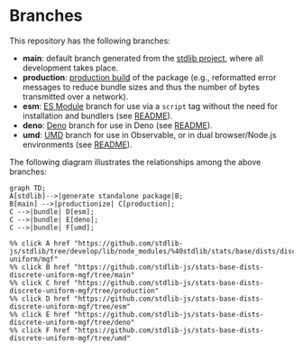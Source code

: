<!--

@license Apache-2.0

Copyright (c) 2022 The Stdlib Authors.

Licensed under the Apache License, Version 2.0 (the "License");
you may not use this file except in compliance with the License.
You may obtain a copy of the License at

    http://www.apache.org/licenses/LICENSE-2.0

Unless required by applicable law or agreed to in writing, software
distributed under the License is distributed on an "AS IS" BASIS,
WITHOUT WARRANTIES OR CONDITIONS OF ANY KIND, either express or implied.
See the License for the specific language governing permissions and
limitations under the License.

-->

# Branches

This repository has the following branches:

-   **main**: default branch generated from the [stdlib project][stdlib-url], where all development takes place.
-   **production**: [production build][production-url] of the package (e.g., reformatted error messages to reduce bundle sizes and thus the number of bytes transmitted over a network).
-   **esm**: [ES Module][esm-url] branch for use via a `script` tag without the need for installation and bundlers (see [README][esm-readme]).
-   **deno**: [Deno][deno-url] branch for use in Deno (see [README][deno-readme]).
-   **umd**: [UMD][umd-url] branch for use in Observable, or in dual browser/Node.js environments (see [README][umd-readme]).

The following diagram illustrates the relationships among the above branches:

```mermaid
graph TD;
A[stdlib]-->|generate standalone package|B;
B[main] -->|productionize| C[production];
C -->|bundle| D[esm];
C -->|bundle| E[deno];
C -->|bundle| F[umd];

%% click A href "https://github.com/stdlib-js/stdlib/tree/develop/lib/node_modules/%40stdlib/stats/base/dists/discrete-uniform/mgf"
%% click B href "https://github.com/stdlib-js/stats-base-dists-discrete-uniform-mgf/tree/main"
%% click C href "https://github.com/stdlib-js/stats-base-dists-discrete-uniform-mgf/tree/production"
%% click D href "https://github.com/stdlib-js/stats-base-dists-discrete-uniform-mgf/tree/esm"
%% click E href "https://github.com/stdlib-js/stats-base-dists-discrete-uniform-mgf/tree/deno"
%% click F href "https://github.com/stdlib-js/stats-base-dists-discrete-uniform-mgf/tree/umd"
```

[stdlib-url]: https://github.com/stdlib-js/stdlib/tree/develop/lib/node_modules/%40stdlib/stats/base/dists/discrete-uniform/mgf
[production-url]: https://github.com/stdlib-js/stats-base-dists-discrete-uniform-mgf/tree/production
[deno-url]: https://github.com/stdlib-js/stats-base-dists-discrete-uniform-mgf/tree/deno
[deno-readme]: https://github.com/stdlib-js/stats-base-dists-discrete-uniform-mgf/blob/deno/README.md
[umd-url]: https://github.com/stdlib-js/stats-base-dists-discrete-uniform-mgf/tree/umd
[umd-readme]: https://github.com/stdlib-js/stats-base-dists-discrete-uniform-mgf/blob/umd/README.md
[esm-url]: https://github.com/stdlib-js/stats-base-dists-discrete-uniform-mgf/tree/esm
[esm-readme]: https://github.com/stdlib-js/stats-base-dists-discrete-uniform-mgf/blob/esm/README.md